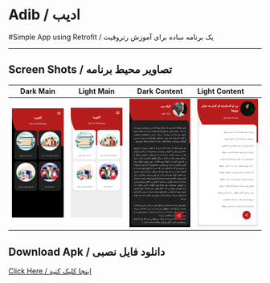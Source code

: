 # Adib / ادیب


#Simple App using Retrofit / یک برنامه ساده برای آموزش رتروفیت

---

## Screen Shots / تصاویر محیط برنامه
Dark Main | Light Main | Dark Content | Light Content
:------------------:|:-------------------:|:------------------:|:-------------------
![main](https://raw.githubusercontent.com/mehrankasebvatan/Adib/master/ScreenShots/01.png) | ![main](https://raw.githubusercontent.com/mehrankasebvatan/Adib/master/ScreenShots/04.png) | ![main](https://raw.githubusercontent.com/mehrankasebvatan/Adib/master/ScreenShots/03.png) | ![main](https://raw.githubusercontent.com/mehrankasebvatan/Adib/master/ScreenShots/06.png)

## Download Apk / دانلود فایل نصبی

[Click Here / اینجا کلیک کنید](https://raw.githubusercontent.com/mehrankasebvatan/Adib/master/app/release/ADib_1.1.apk)



